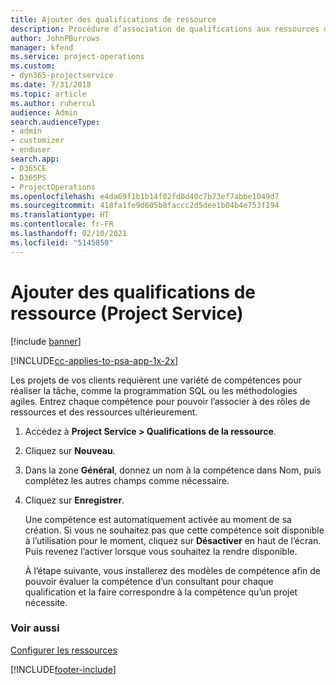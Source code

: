```yaml
---
title: Ajouter des qualifications de ressource
description: Procédure d’association de qualifications aux ressources dans Project Service
author: JohnPBurrows
manager: kfend
ms.service: project-operations
ms.custom:
- dyn365-projectservice
ms.date: 7/31/2018
ms.topic: article
ms.author: ruhercul
audience: Admin
search.audienceType:
- admin
- customizer
- enduser
search.app:
- D365CE
- D365PS
- ProjectOperations
ms.openlocfilehash: e4da69f1b1b14f02fd0d40c7b73ef7abbe1049d7
ms.sourcegitcommit: 418fa1fe9d605b8faccc2d5dee1b04b4e753f194
ms.translationtype: HT
ms.contentlocale: fr-FR
ms.lasthandoff: 02/10/2021
ms.locfileid: "5145850"
---
```

# <a name="add-resource-skills-project-service"></a>Ajouter des qualifications de ressource (Project Service)

[!include [banner](../includes/psa-now-project-operations.md)]

[!INCLUDE[cc-applies-to-psa-app-1x-2x](../includes/cc-applies-to-psa-app-1x-2x.md)]

Les projets de vos clients requièrent une variété de compétences pour réaliser la tâche, comme la programmation SQL ou les méthodologies agiles. Entrez chaque compétence pour pouvoir l’associer à des rôles de ressources et des ressources ultérieurement.  
  
1. Accédez à **Project Service > Qualifications de la ressource**.  
  
2. Cliquez sur **Nouveau**.  
  
3. Dans la zone **Général**, donnez un nom à la compétence dans Nom, puis complétez les autres champs comme nécessaire.  
  
4. Cliquez sur **Enregistrer**.  
  
   Une compétence est automatiquement activée au moment de sa création. Si vous ne souhaitez pas que cette compétence soit disponible à l’utilisation pour le moment, cliquez sur **Désactiver** en haut de l’écran. Puis revenez l’activer lorsque vous souhaitez la rendre disponible.  
  
   À l’étape suivante, vous installerez des modèles de compétence afin de pouvoir évaluer la compétence d’un consultant pour chaque qualification et la faire correspondre à la compétence qu’un projet nécessite.  
  
### <a name="see-also"></a>Voir aussi  
 [Configurer les ressources](../psa/set-up-resources.md)


[!INCLUDE[footer-include](../includes/footer-banner.md)]